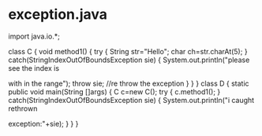 # exception.java

import java.io.*;

class C
{
	void method1()
	{
		try
		{
			String str="Hello";
			char ch=str.charAt(5);
		}
		catch(StringIndexOutOfBoundsException sie)
		{
			System.out.println("please see the index is 

with in the range");
			throw sie; //re throw the exception
		}
	}
}
class D
{
	static public void main(String []args)
	{
		C c=new C();
		try
		{
			c.method1();
		}
		catch(StringIndexOutOfBoundsException sie)
		{
			System.out.println("i caught rethrown 

exception:"+sie);
		}
	}
}
		
